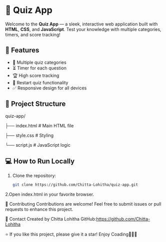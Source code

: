 # 🎯 Quiz App

Welcome to the **Quiz App** — a sleek, interactive web application built with **HTML**, **CSS**, and **JavaScript**. Test your knowledge with multiple categories, timers, and score tracking!

## 🚀 Features

- 🎲 Multiple quiz categories  
- ⏳ Timer for each question  
- 🏆 High score tracking  
- 🔄 Restart quiz functionality  
- ✅ Responsive design for all devices  

## 📂 Project Structure

quiz-app/

├── index.html # Main HTML file

├── style.css # Styling

└── script.js # JavaScript logic


## 💻 How to Run Locally

1. Clone the repository:

   ```bash
   git clone https://github.com/Chitta-Lohitha/quiz-app.git

2.Open index.html in your favorite browser.

🤝 Contributing
Contributions are welcome! Feel free to submit issues or pull requests to enhance this project.

📧 Contact
Created by Chitta Lohitha
GitHub:https://github.com/Chitta-Lohitha

⭐ If you like this project, please give it a star!
Enjoy Coading🎉🥳✨


